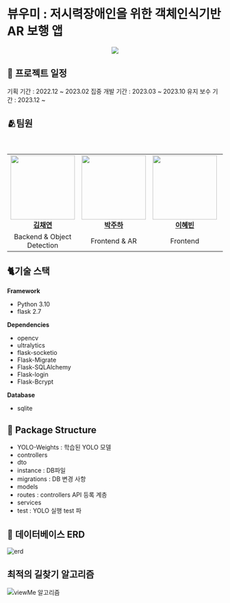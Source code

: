 # 뷰우미 : 저시력장애인을 위한 객체인식기반 AR 보행 앱

<div align="center"><img src="https://github.com/NoNameGP/Python_Repo/assets/106591445/7e7e2bf4-1a9a-436f-8f68-7aa3f6ea0883"/></div>

## 📆 프로젝트 일정
기획 기간 : 2022.12 ~ 2023.02
집중 개발 기간 : 2023.03 ~ 2023.10
유지 보수 기간 : 2023.12 ~

## 🫂팀원
<table>
  <tbody>
    <tr>
      <td align="center"><a href="https://github.com/kchaeys2"><img src="https://avatars.githubusercontent.com/u/106591445?v=4" width="150px;" alt=""/><br /><b>김채연</b></a><br /></td>
      <td align="center"><a href="https://github.com/Pjh01"><img src="https://avatars.githubusercontent.com/u/64469496?v=4" width="150px;" alt=""/><br /><b>박주하</b></a><br /></td>
      <td align="center"><a href="https://github.com/Hyyeb"><img src="https://avatars.githubusercontent.com/u/64469496?v=4" width="150px;" alt=""/><br /><b>이혜빈</b>
</a><br /></td>
<br /></td>
      <td align="center"><a href="https://github.com/ohyojin"><img src="https://avatars.githubusercontent.com/u/124988190?v=4" width="150px;" alt=""/><br /><b>오효진</b>
</a><br /></td>
     <tr/>
      <td align="center">Backend & Object Detection</td>
      <td align="center">Frontend & AR </td>
      <td align="center">Frontend</td>
      <td align="center">Design</td>
    </tr>
  </tbody>
</table> 

## 🐈기술 스택
**Framework**
- Python 3.10
- flask 2.7
  
**Dependencies**
- opencv
- ultralytics
- flask-socketio
- Flask-Migrate
- Flask-SQLAlchemy
- Flask-login
- Flask-Bcrypt

**Database**
- sqlite

## 📁 Package Structure
- YOLO-Weights : 학습된 YOLO 모델
- controllers
- dto
- instance : DB파일
- migrations : DB 변경 사항
- models
- routes : controllers API 등록 계층
- services
- test : YOLO 실행 test 파

## 💾 데이터베이스 ERD
![erd](https://github.com/NoNameGP/Python_Repo/assets/106591445/775aa3f6-6b70-4dd9-a150-6effeb13ef09)

## 최적의 길찾기 알고리즘
![viewMe 알고리즘](https://github.com/NoNameGP/Python_Repo/assets/106591445/eac9fc43-92bd-421d-afe1-e7c6d4e35911)
